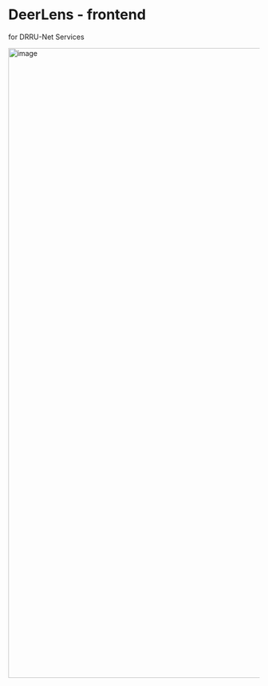 # DeerLens - frontend
for DRRU-Net Services

<img width="1262" alt="image" src="https://user-images.githubusercontent.com/90033184/224747649-1cf6bf91-76c5-481e-a1ee-efe942c7fd18.png">


